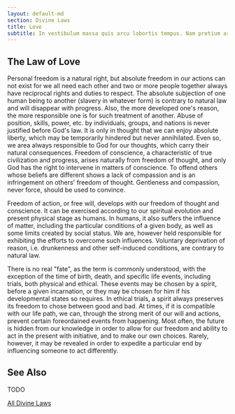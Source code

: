 ```yaml
---
layout: default-md
section: Divine Laws
title: Love
subtitle: In vestibulum massa quis arcu lobortis tempus. Nam pretium arcu in odio vulputate luctus.
---
```


## The Law of Love
Personal freedom is a natural right, but absolute freedom in our actions can not exist for we all need each other and two or more people together always have reciprocal rights and duties to respect. The absolute subjection of one human being to another (slavery in whatever form) is contrary to natural law and will disappear with progress.  Also, the more developed one's reason, the more responsible one is for such treatment of another.  Abuse of position, skills, power, etc. by individuals, groups, and nations is never justified before God's law.  It is only in thought that we can enjoy absolute liberty, which may be temporarily hindered but never annihilated.  Even so, we area always responsible to God for our thoughts, which carry their natural consequences. Freedom of conscience, a characteristic of true civilization and progress, arises naturally from freedom of thought, and only God has the right to intervene in matters of conscience. To offend others whose beliefs are different shows a lack of compassion and is an infringement on others' freedom of thought.  Gentleness and compassion, never force, should be used to convince.

Freedom of action, or free will, develops with our freedom of thought and conscience.  It can be exercised according to our spiritual evolution and present physical stage as humans. In humans, it also suffers the influence of matter, including the particular conditions of a given body, as well as some limits created by social status.  We are, however held responsible for exhibiting the efforts to overcome such influences. Voluntary deprivation of reason, i.e. drunkenness and other self-induced conditions, are contrary to natural law.

There is no real "fate", as the term is commonly understood, with the exception of the time of birth, death, and specific life events, including trials, both physical and ethical.  These events may be chosen by a spirit, before a given incarnation, or they may be chosen for him if his developmental states so requires.  In ethical trials, a spirit always preserves its freedom to chose between good and bad. At times, if it is compatible with our life path, we can, through the strong merit of our will and actions, prevent certain foreordained events from happening.  Most often, the future is hidden from our knowledge in order to allow for our freedom and ability to act in the present with initiative, and to make our own choices.  Rarely, however, it may be revealed in order to expedite a particular end by influencing someone to act differently.

## See Also
TODO


<a href="/divine-laws" class="button special">All Divine Laws</a>
